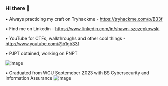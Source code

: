 ### Hi there 👋


•	Always practicing my craft on Tryhackme - https://tryhackme.com/p/B33f

•	Find me on Linkedin - https://www.linkedin.com/in/shawn-szczepkowski

•	YouTube for CTFs, walkthroughs and other cool things - http://www.youtube.com/@b1gb33f

•	PJPT obtained, working on PNPT 

![image](https://github.com/B1g-B33f/B1g-B33f/assets/130265537/dc3d7083-6bc3-4758-8f70-54058b699de1)


•	Graduated from WGU Septemeber 2023 with BS Cybersecurity and Information Assurance
![image](https://github.com/B1g-B33f/B1g-B33f/assets/130265537/50581aff-5218-4a6b-a484-5df1c0ebcfac)








